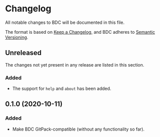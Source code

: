 # Changelog

All notable changes to BDC will be documented in this file.

The format is based on [Keep a Changelog](https://keepachangelog.com/en/1.0.0/), and BDC adheres to [Semantic Versioning](https://semver.org/spec/v2.0.0.html).

## Unreleased

The changes not yet present in any release are listed in this section.

### Added

* The support for `help` and `about` has been added.

## 0.1.0 (2020-10-11)

### Added

* Make BDC GitPack-compatible (without any functionality so far).
